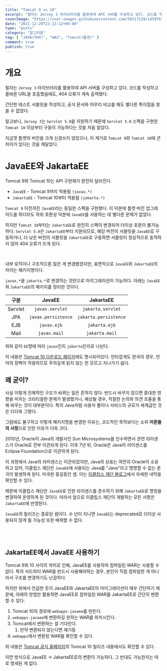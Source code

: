 ```yaml
---
title: "Tomcat 9 vs 10"
excerpt: "필자는 Jersey 3 라이브러리를 활용하여 API 서버를 구성하고 있다. 코드를 작성하고 올바른 URL을 호출했음에도, 404 오류가 계속 출력됐다. 간단한 테스트 서블릿을 작성하고, 공식 문서와 아무리 비교를 해도 별다른 특이점을 찾을 수 없었다. 알고보니, Jersey 3는 Servlet 5.0을 지원하기 때문에 Servlet 5.0 스펙을 구현한 Tomcat 10 이상부터 구동이 가능하다는 것을 처음 알았다. 지금껏 톰캣의 버전을 크게 신경쓰지 않았으나, 이 계기로 Tomcat 9와 Tomcat 10에 큰 차이가 있다는 것을 깨달았다."
coverImage: "https://user-images.githubusercontent.com/50317129/145976356-6b5d1430-31c0-4c34-829e-6be8f747ab19.png"
date: "2021-12-29T22:13:12+09:00"
type: "posts"
category: "알고리즘"
tag: [ "JAVA(자바)", "WAS", "Tomcat(톰캣)" ]
comment: true
publish: true
---
```


# 개요

필자는 `Jersey 3` 라이브러리를 활용하여 API 서버를 구성하고 있다. 코드를 작성하고 올바른 URL을 호출했음에도, 404 오류가 계속 출력됐다.

간단한 테스트 서블릿을 작성하고, 공식 문서와 아무리 비교를 해도 별다른 특이점을 찾을 수 없었다.

알고보니, `Jersey 3`는 `Servlet 5.0`을 지원하기 때문에 `Servlet 5.0` 스펙을 구현한 `Tomcat 10` 이상부터 구동이 가능하다는 것을 처음 알았다.

지금껏 톰캣의 버전을 크게 신경쓰지 않았으나, 이 계기로 `Tomcat 9`와 `Tomcat 10`에 큰 차이가 있다는 것을 깨달았다.










# JavaEE와 JakartaEE

Tomcat 9와 Tomcat 10는 API 구현체가 완전히 달라진다.

* `JavaEE` - Tomcat 9까지 적용됨 `(javax.*)`
* `JakartaEE` - Tomcat 10부터 적용됨 `(jakarta.*)`

`Tomcat 9` 이전까진 `JavaEE`라는 동일한 스펙을 구현했다. 이 덕분에 톰캣 버전 업그레이드를 하더라도 하위 호환성 덕분에 `JavaEE`를 사용하는 데 별다른 문제가 없었다.

하지만 `Tomcat 10`부터는 `JakartaEE`로 완전히 스펙이 변경되어 더이상 호환이 불가능하다. `Servlet 5.0`은 `JakartaEE`부터 지원되므로, 해당 버전의 서블릿을 `JavaEE`로 구동하거나, 더 낮은 버전의 서블릿을 `JakartaEE`로 구동하면 서블릿이 정상적으로 동작하지 않아 404 오류가 뜨게 된다.

<br />

내부 로직이나 구조적으론 많은 게 변경됐겠지만, 표면적으로 `JavaEE`와 `JakartaEE`의 차이는 패키지명이다.

`javax.*`을 `jakarta.*`로 변경하는 것만으로 마이그레이션이 가능하다. 아래는 `JavaEE`와 `JakartaEE`의 패키지를 정리한 것이다.

|  구분   |       JavaEE        |       JakartaEE       |
| :-----: | :-----------------: | :-------------------: |
| Servlet |   `javax.servlet`   |   `jakarta.servlet`   |
|   JPA   | `javax.persistence` | `jakarta.persistence` |
|   EJB   |     `javax.ejb`     |     `jakarta.ejb`     |
|  Mail   |    `javax.mail`     |    `jakarta.mail`     |

위와 같이 `EE`명에 따라 `javax`인지 `jakarta`인지로 나뉜다.

이 내용은 [Tomcat 10 다운로드 페이지](https://tomcat.apache.org/download-10.cgi)에도 명시되어있다. 안타깝게도 한국의 경우, 언어의 장벽이 작용하므로 주의깊게 읽지 않는 한 모르고 지나가기 쉽다.





## 왜 굳이?

사실 이렇게 전체적인 구조가 바뀌는 일은 흔하지 않다. 반드시 바꾸지 않으면 중대한 영향을 미치는 크리티컬한 문제가 발생했거나, 예상될 경우, 적절한 논의와 의견 조율을 통해 바꾸는 것이 대부분이다. 특히 Java처럼 사용자 풀이나 서비스의 규모가 세계급인 것은 더더욱 그렇다.

그럼에도 불구하고 이렇게 패키지명을 변경한 이유는, 코드적인 목적보다는 소위 **어른들의 사정**으로 인한 이유가 더욱 크다.

2010년, Oracle이 Java의 개발사인 Sun Microsystems를 인수하면서 관련 라이센스가 Oracle로 전부 이관되게 된다. 이후 7년 뒤, Oracle은 Java의 라이센스를 Eclipse Foundation으로 이관하게 된다.

이 과정에서 Java의 라이센스는 이관되었지만, Java의 상표는 여전히 Oracle이 소유하고 있어, 이클립스 재단은 `JavaEE`에 사용되는 Java를 "Java"라고 명명할 수 없는 촌극이 발생하게 된다. 미국판 홍길동인 셈. 이는 [이클립스 재단 블로그](https://eclipse-foundation.blog/2019/05/03/jakarta-ee-java-trademarks/)에서 자세한 내막을 확인할 수 있다.

때문에 이클립스 재단은 `JavaEE`로 인한 라이센스를 준수하기 위해 `JakartaEE`로 명칭을 변경하여 운영하게 된 것이다. 따라서 앞으로 이클립스 재단이 개발하는 모든 사항은 `JakartaEE`에 반영된다.

`JavaEE`의 릴리즈는 종료된 셈이다. 수 년이 지나면 `JavaEE`는 deprecated로 더이상 사용되지 않게 될 가능성 또한 배제할 수 없다.

<br />
<br />





## JakartaEE에서 JavaEE 사용하기

Tomcat 9와 10 사이의 차이로 인해, JavaEE를 사용하여 컴파일된 WAR는 사용할 수 없다. 특히 서드파티 WAR를 반드시 사용해야하는 경우, 본인이 직접 컴파일한 게 아니라서 구조를 변경하기도 난감하다.

하지만 위에서 언급한 듯이 JavaEE와 JakartaEE의 마이그레이션이 매우 간단하기 때문에, 아래의 방법만 활용하면 JavaEE로 컴파일된 WAR를 JakartaEE로 간단히 변환할 수 있다.

1. Tomcat 10의 경로에 `webapps-javaee`를 만든다.
2. `webapps-javaee`에 변환하길 원하는 WAR를 위치시킨다.
3. Tomcat에서 변환하는 걸 기다린다.
   1. 만약 변환되지 않는다면 재기동
4. `webapps`에서 변환된 WAR를 확인할 수 있다.

위 내용은 [Tomcat 공식 홈페이지](https://tomcat.apache.org/)의 Tomcat 10 릴리즈 내용에서도 확인할 수 있다.

이런 방식으로 JavaEE -> JakartaEE로의 변환이 가능하다. 그 반대도 가능한지는 따로 명세된 게 없다.